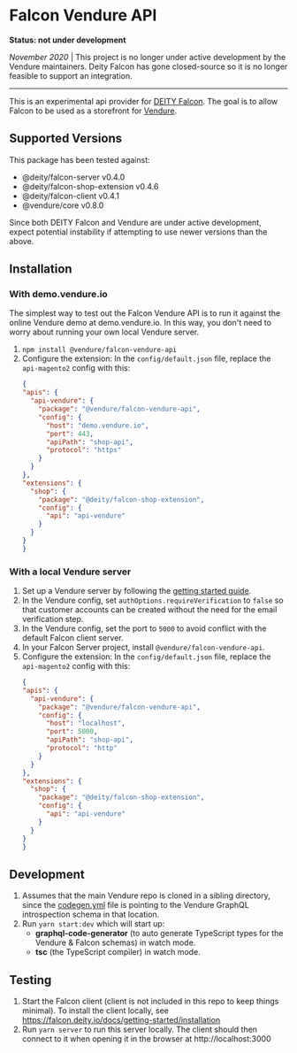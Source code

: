 # Falcon Vendure API

**Status: not under development**

_November 2020_ | This project is no longer under active development by the Vendure maintainers. Deity Falcon has gone closed-source so it is no longer feasible to support an integration.

----

This is an experimental api provider for [DEITY Falcon](https://github.com/deity-io/falcon). The goal is to allow Falcon to be used as a storefront for [Vendure](https://www.vendure.io/).

## Supported Versions

This package has been tested against:

* @deity/falcon-server v0.4.0
* @deity/falcon-shop-extension v0.4.6
* @deity/falcon-client v0.4.1
* @vendure/core v0.8.0

Since both DEITY Falcon and Vendure are under active development, expect potential instability if attempting to use newer versions than the above.

## Installation

### With demo.vendure.io

The simplest way to test out the Falcon Vendure API is to run it against the online Vendure demo at demo.vendure.io. In this way, you don't need to worry about running your own local Vendure server.

1. `npm install @vendure/falcon-vendure-api`
2. Configure the extension: In the `config/default.json` file, replace the `api-magento2` config with this:
    ```json
    {
    "apis": {
      "api-vendure": {
        "package": "@vendure/falcon-vendure-api",
        "config": {
          "host": "demo.vendure.io",
          "port": 443,
          "apiPath": "shop-api",
          "protocol": "https"
        }
      }
    },
    "extensions": {
      "shop": {
        "package": "@deity/falcon-shop-extension",
        "config": {
          "api": "api-vendure"
        }
      }
    }
    }
    ```

    
### With a local Vendure server

1. Set up a Vendure server by following the [getting started guide](https://www.vendure.io/docs/getting-started/).
2. In the Vendure config, set `authOptions.requireVerification` to `false` so that customer accounts can be created without the need for the email verification step.
3. In the Vendure config, set the port to `5000` to avoid conflict with the default Falcon client server.
4. In your Falcon Server project, install `@vendure/falcon-vendure-api`.
5. Configure the extension: In the `config/default.json` file, replace the `api-magento2` config with this:
    ```json
    {
    "apis": {
      "api-vendure": {
        "package": "@vendure/falcon-vendure-api",
        "config": {
          "host": "localhost",
          "port": 5000,
          "apiPath": "shop-api",
          "protocol": "http"
        }
      }
    },
    "extensions": {
      "shop": {
        "package": "@deity/falcon-shop-extension",
        "config": {
          "api": "api-vendure"
        }
      }
    }
    }
    ```

## Development

1. Assumes that the main Vendure repo is cloned in a sibling directory, since the [codegen.yml](./codegen.yml) file is pointing to the Vendure GraphQL introspection schema in that location.
2. Run `yarn start:dev` which will start up:
   * **graphql-code-generator** (to auto generate TypeScript types for the Vendure & Falcon schemas) in watch mode.
   * **tsc** (the TypeScript compiler) in watch mode.

## Testing

1. Start the Falcon client (client is not included in this repo to keep things minimal). To install the client locally, see https://falcon.deity.io/docs/getting-started/installation
2. Run `yarn server` to run this server locally. The client should then connect to it when opening it in the browser at http://localhost:3000
